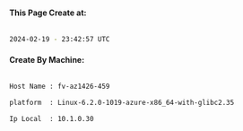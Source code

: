 
   
#### This Page Create at:

```bash

2024-02-19 - 23:42:57 UTC

```

#### Create By Machine:

```bash

Host Name : fv-az1426-459

platform  : Linux-6.2.0-1019-azure-x86_64-with-glibc2.35

Ip Local  : 10.1.0.30

```

